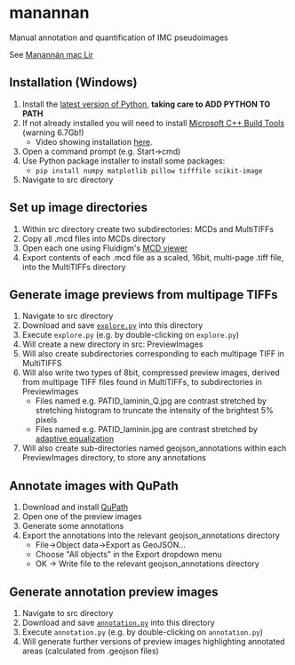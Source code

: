# manannan
Manual annotation and quantification of IMC pseudoimages

See [Manannán mac Lir](https://en.wikipedia.org/wiki/Manann%C3%A1n_mac_Lir)

## Installation (Windows)
1. Install the [latest version of Python](https://www.python.org/downloads/), **taking care to ADD PYTHON TO PATH**
1. If not already installed you will need to install [Microsoft C++ Build Tools](https://visualstudio.microsoft.com/visual-cpp-build-tools/) (warning 6.7Gb!)
    * Video showing installation [here](https://www.youtube.com/watch?v=rcI1_e38BWs).
1. Open a command prompt (e.g. Start->cmd)
1. Use Python package installer to install some packages:
    * ```pip install numpy matplotlib pillow tifffile scikit-image```
1. Navigate to src directory

## Set up image directories
1. Within src directory create two subdirectories: MCDs and MultiTIFFs
1. Copy all .mcd files into MCDs directory
1. Open each one using Fluidigm's [MCD viewer](https://www.fluidigm.com/FluidigmSite_Assets/PrdSrv_Software/Software-Packages/MCD_Viewer/MCDViewer_V1.0.560.6_InstallationPack.zip)
1. Export contents of each .mcd file as a scaled, 16bit, multi-page .tiff file, into the MultiTIFFs directory

## Generate image previews from multipage TIFFs
1. Navigate to src directory
1. Download and save [```explore.py```](https://raw.githubusercontent.com/CnrLwlss/manannan/main/src/annotation.py) into this directory
1. Execute ```explore.py``` (e.g. by double-clicking on ```explore.py```)
1. Will create a new directory in src: PreviewImages
1. Will also create subdirectories corresponding to each multipage TIFF in MultiTIFFS
1. Will also write two types of 8bit, compressed preview images, derived from multipage TIFF files found in MultiTIFFs, to subdirectories in PreviewImages
   * Files named e.g. PATID_laminin_Q.jpg are contrast stretched by stretching histogram to truncate the intensity of the brightest 5% pixels
   * Files named e.g. PATID_laminin.jpg are contrast stretched by [adaptive equalization](https://scikit-image.org/docs/dev/auto_examples/color_exposure/plot_equalize.html)
1. Will also create sub-directories named geojson_annotations within each PreviewImages directory, to store any annotations

## Annotate images  with QuPath
1. Download and install [QuPath](https://qupath.github.io/)
1. Open one of the preview images
1. Generate some annotations
1. Export the annotations into the relevant geojson_annotations directory
   * File->Object data->Export as GeoJSON...  
   * Choose "All objects" in the Export dropdown menu
   * OK -> Write file to the relevant geojson_annotations directory

## Generate annotation preview images
1. Navigate to src directory
1. Download and save [```annotation.py```](https://raw.githubusercontent.com/CnrLwlss/manannan/main/src/annotation.py) into this directory
1. Execute ```annotation.py``` (e.g. by double-clicking on ```annotation.py```)
1. Will generate further versions of preview images highlighting annotated areas (calculated from .geojson files)
